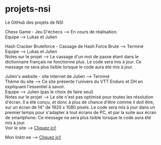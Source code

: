 # projets-nsi
Le GitHub des projets de NSI   
   
Chess Game - Jeu D'échecs --> En cours de réalisation.   
Equipe --> Lukas et Julien   
   
Hash Cracker Bruteforce - Cassage de Hash Force Brute --> Terminé    
Equipe --> Lukas et Julien    
Notes sur le projet --> Le cassage d'un mot de passe étant dans le dictionnaire français ne fonctionne plus. Le code sera mis à jour. Ce message ne sera plus lisible lorsque le code aura été mis à jour.    
     
Julien's website - site internet de Julien --> Terminé    
Thème du site --> Ce site présente l'univers du VTT Enduro et DH en expliquant l'essentiel à savoir.   
Equipe --> Julien (pas le choix de faire seul)    
Notes sur le projet --> Le site n'est pas optimisé pour toutes les résolution d'écran. Il a été conçu, et donc à plus de chance d'être comme il doit être, sur un écran de 14" de   1920 x 1080 pixels. Le code sera mis à jour dans un premier temps pour s'adapter à tout écrans de PC, et par la suite aux écran de smartphone. Ce message ne sera plus lisible lorsque le code aura été mis à jour.    
Voir le site --> <a href="https://ju-lit-hein.github.io/accueil.html" target="_blank">Cliquez ici!</a>  
  
  
Mon linktr.ee --> <a href="https://liktr.ee/julithein">Cliquez ici!</a>
